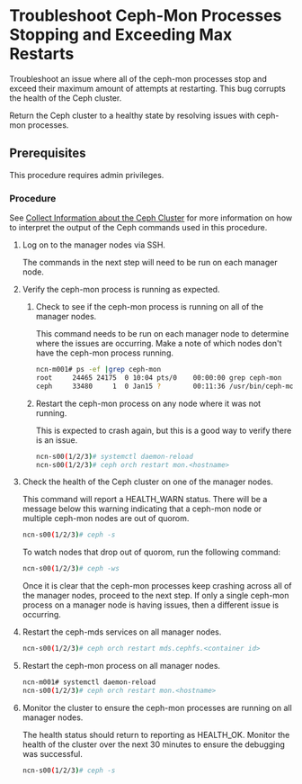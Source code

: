 # Troubleshoot Ceph-Mon Processes Stopping and Exceeding Max Restarts

Troubleshoot an issue where all of the ceph-mon processes stop and exceed their maximum amount of attempts at restarting. This bug corrupts the health of the Ceph cluster.

Return the Ceph cluster to a healthy state by resolving issues with ceph-mon processes.

## Prerequisites

This procedure requires admin privileges.

### Procedure

See [Collect Information about the Ceph Cluster](Collect_Information_About_the_Ceph_Cluster.md) for more information on how to interpret the output of the Ceph commands used in this procedure.

1. Log on to the manager nodes via SSH.

    The commands in the next step will need to be run on each manager node.

1. Verify the ceph-mon process is running as expected.

    1. Check to see if the ceph-mon process is running on all of the manager nodes.

        This command needs to be run on each manager node to determine where the issues are occurring. Make a note of which nodes don't have the ceph-mon process running.

        ```bash
        ncn-m001# ps -ef |grep ceph-mon
        root     24465 24175  0 10:04 pts/0    00:00:00 grep ceph-mon
        ceph     33480     1  0 Jan15 ?        00:11:36 /usr/bin/ceph-mon -f --cluster ceph --id ncn-m001 --setuser ceph --setgroup ceph  <<-- If missing, it is not running
        ```

    1. Restart the ceph-mon process on any node where it was not running.

        This is expected to crash again, but this is a good way to verify there is an issue.

        ```bash
        ncn-s00(1/2/3)# systemctl daemon-reload
        ncn-s00(1/2/3)# ceph orch restart mon.<hostname>
        ```

1. Check the health of the Ceph cluster on one of the manager nodes.

    This command will report a HEALTH\_WARN status. There will be a message below this warning indicating that a ceph-mon node or multiple ceph-mon nodes are out of quorom.

    ```bash
    ncn-s00(1/2/3)# ceph -s
    ```

    To watch nodes that drop out of quorom, run the following command:

    ```bash
    ncn-s00(1/2/3)# ceph -ws
    ```

    Once it is clear that the ceph-mon processes keep crashing across all of the manager nodes, proceed to the next step. If only a single ceph-mon process on a manager node is having issues, then a different issue is occurring.

1. Restart the ceph-mds services on all manager nodes.

    ```bash
    ncn-s00(1/2/3)# ceph orch restart mds.cephfs.<container id>
    ```

1. Restart the ceph-mon process on all manager nodes.

    ```bash
    ncn-m001# systemctl daemon-reload
    ncn-s00(1/2/3)# ceph orch restart mon.<hostname>
    ```

1. Monitor the cluster to ensure the ceph-mon processes are running on all manager nodes.

    The health status should return to reporting as HEALTH\_OK. Monitor the health of the cluster over the next 30 minutes to ensure the debugging was successful.

    ```bash
    ncn-s00(1/2/3)# ceph -s
    ```
